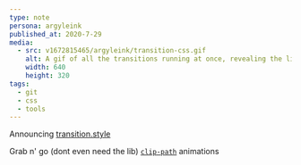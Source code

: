 ```yaml
---
type: note
persona: argyleink
published_at: 2020-7-29
media:
  - src: v1672815465/argyleink/transition-css.gif
    alt: A gif of all the transitions running at once, revealing the library name transition.css
    width: 640
    height: 320
tags: 
  - git
  - css
  - tools
---
```


Announcing [transition.style](https://transition.style)

Grab n' go (dont even need the lib) 
[`clip-path`](https://developer.mozilla.org/en-US/docs/Web/CSS/clip-path) animations